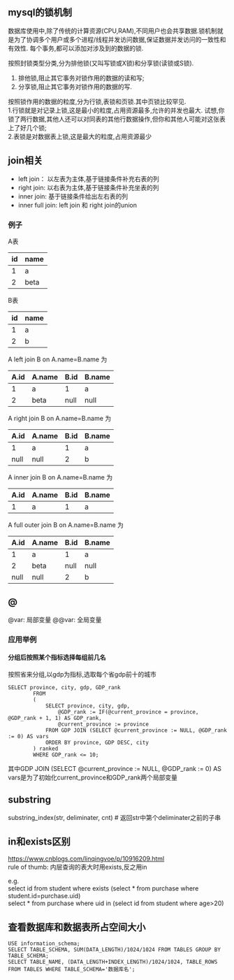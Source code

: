 ## mysql的锁机制
数据库使用中,除了传统的计算资源(CPU,RAM),不同用户也会共享数据.锁机制就是为了协调多个用户或多个进程/线程并发访问数据,保证数据并发访问的一致性和有效性.
每个事务,都可以添加对涉及到的数据的锁.

按照封锁类型分类,分为排他锁(又叫写锁或X锁)和分享锁(读锁或S锁).  
1. 排他锁,阻止其它事务对锁作用的数据的读和写;  
2. 分享锁,阻止其它事务对锁作用的数据的写.  

按照锁作用的数据的粒度,分为行锁,表锁和页锁.其中页锁比较罕见.  
1.行锁就是对记录上锁,这是最小的粒度,占用资源最多,允许的并发也最大.
试想,你锁了两行数据,其他人还可以对同表的其他行数据操作,但你和其他人可能对这张表上了好几个锁;  
2.表锁是对数据表上锁,这是最大的粒度,占用资源最少

## join相关  

+ left join： 以左表为主体,基于链接条件补充右表的列
+ right join: 以右表为主体,基于链接条件补充坐表的列
+ inner join: 基于链接条件给出左右表的列
+ inner full join: left join 和 right join的union

### 例子  

A表 

| id | name|  
| ------ | ------|
| 1 | a |
| 2 | beta |


B表 

| id | name|  
| ------ | ------|
| 1 | a |
| 2 | b |

A left join B on A.name=B.name 为


| A.id | A.name | B.id | B.name |
| ------ | ------| ------ | ------|
| 1    |  a     | 1    |  a     |
| 2    | beta   | null | null   |

A right join B on A.name=B.name 为

| A.id | A.name | B.id | B.name |
| ------ | ------| ------ | ------|
| 1    |  a     | 1    |  a     |
| null |  null  | 2    |  b     |

A inner join B on A.name=B.name 为


| A.id | A.name | B.id | B.name |
| ------ | ------| ------ | ------|
| 1    |  a     | 1    |  a     |

A full outer join B on A.name=B.name 为

| A.id | A.name | B.id | B.name |
| ------ | ------| ------ | ------|
| 1    |  a     | 1    |  a     |
| 2    | beta   | null | null   |
| null |  null  | 2    |  b     |

## @
@var: 局部变量
@@var: 全局变量

### 应用举例
#### 分组后按照某个指标选择每组前几名
按照省来分组,以gdp为指标,选取每个省gdp前十的城市  
```
SELECT province, city, gdp, GDP_rank  
		FROM  
 		(  
   			SELECT province, city, gdp,  
        		@GDP_rank := IF(@current_province = province, @GDP_rank + 1, 1) AS GDP_rank,  
        		@current_province := province  
			FROM GDP JOIN (SELECT @current_province := NULL, @GDP_rank := 0) AS vars  
   			ORDER BY province, GDP DESC, city  
 		) ranked  
 		WHERE GDP_rank <= 10;  
 ```
 
 其中GDP JOIN (SELECT @current_province := NULL, @GDP_rank := 0) AS vars是为了初始化current_province和GDP_rank两个局部变量

## substring  
substring_index(str, deliminater, cnt) # 返回str中第<cnt>个deliminater之前的子串
	
## in和exists区别  
https://www.cnblogs.com/linqingvoe/p/10916209.html  
rule of thumb: 内层查询的表大时用exists,反之用in  

e.g.  
select id from student where exists (select * from purchase where student.id=purchase.uid)  
select * from purchase where uid in (select id from student where age>20)


## 查看数据库和数据表所占空间大小

```
USE information_schema;
SELECT TABLE_SCHEMA, SUM(DATA_LENGTH)/1024/1024 FROM TABLES GROUP BY TABLE_SCHEMA;
SELECT TABLE_NAME, (DATA_LENGTH+INDEX_LENGTH)/1024/1024, TABLE_ROWS FROM TABLES WHERE TABLE_SCHEMA='数据库名';
```
